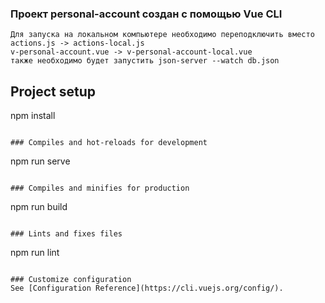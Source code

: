 
### Проект personal-account  создан с помощью Vue CLI
```
Для запуска на локальном компьютере необходимо переподключить вместо 
actions.js -> actions-local.js
v-personal-account.vue -> v-personal-account-local.vue
также необходимо будет запустить json-server --watch db.json 
```

## Project setup

npm install
```

### Compiles and hot-reloads for development
```
npm run serve
```

### Compiles and minifies for production
```
npm run build
```

### Lints and fixes files
```
npm run lint
```

### Customize configuration
See [Configuration Reference](https://cli.vuejs.org/config/).
